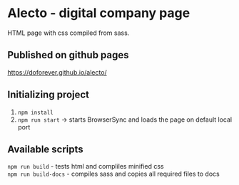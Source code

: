 #  Alecto - digital company page
HTML page with css compiled from sass. 

## Published on github pages
https://doforever.github.io/alecto/

## Initializing project
1. `npm install`
2. `npm run start` -> starts BrowserSync and loads the page on default local port

## Available scripts
`npm run build` - tests html and compliles minified css \
`npm run build-docs` - compiles sass and copies all required files to docs
